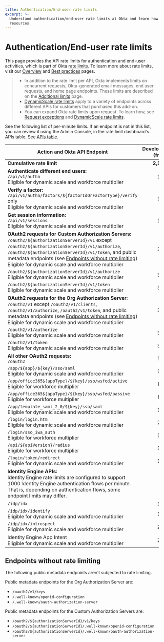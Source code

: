 ```yaml
---
title: Authentication/End-user rate limits
excerpt: >-
  Understand authentication/end-user rate limits at Okta and learn how to design for efficient use of
  resources
---
```


# Authentication/End-user rate limits

This page provides the API rate limits for authentication and end-user activities, which is part of Okta [rate limits](/docs/reference/rate-limits). To learn more about rate limits, visit our [Overview](/docs/reference/rate-limits) and [Best practices](/docs/reference/rl-best-practices) pages.

> * In addition to the rate limit per API, Okta implements limits on concurrent requests, Okta-generated email messages, end user requests, and home page endpoints. These limits are described on the [Additional limits](/docs/reference/rl-additional-limits/) page.
> * [DynamicScale rate limits](/docs/reference/rl-dynamic-scale/) apply to a variety of endpoints across different APIs for customers that purchased this add-on.
> * You can expand Okta rate limits upon request. To learn how, see [Request exceptions](/docs/reference/rl-best-practices/#request-rate-limit-exceptions) and [DynamicScale rate limits](/docs/reference/rl-dynamic-scale/).
>

See the following list of per-minute limits. If an endpoint is not in this list, you can review it using the Admin Console, in the rate limit dashboard's APIs table. See [APIs table](/docs/reference/rl-dashboard/#apis-table).

| Action and Okta API Endpoint                                                                                           | Developer (free) | Developer (paid) | One App | Enterprise | Workforce Identity    |
| ---------------------------------------------------------------------------------------------------------------------- | ----------------: | ----------------: | -------: | ----------: | ---------------------: |
| **Cumulative rate limit**                                                                                              | **2,100**        | **13,000**        | **13,000**| **13,000**| **18,250**            |
| **Authenticate different end users:**<br>`/api/v1/authn`<br>Eligible for dynamic scale and workforce multiplier                                                               | 100              | 600              | 600     | 600        | 500                   |
| **Verify a factor:**<br>`/api/v1/authn/factors/${factorIdOrFactorType}/verify` only<br>Eligible for dynamic scale and workforce multiplier                                     | 100              | 600              | 600     | 600        | 500                   |
| **Get session information:**<br>`/api/v1/sessions`<br>Eligible for dynamic scale and workforce multiplier                                                                     | 100              | 600              | 600     | 600        | 750                   |
| **OAuth2 requests for Custom Authorization Servers:**<br>`/oauth2/${authorizationServerId}/v1` except `/oauth2/${authorizationServerId}/v1/authorize`, `/oauth2/${authorizationServerId}/v1/token`, and public metadata endpoints (see [Endpoints without rate limiting](#endpoints-without-rate-limiting))<br>Eligible for dynamic scale and workforce multiplier  | 300 | 1,200 | 1,200     | 1,200       | 2,000                  |
| `/oauth2/${authorizationServerId}/v1/authorize`<br>Eligible for dynamic scale and workforce multiplier                                                                        | 300              | 1200             | 1200    | 1200       | 2000
| `/oauth2/${authorizationServerId}/v1/token`<br>Eligible for dynamic scale and workforce multiplier                                                                        | 300              | 1200             | 1200    | 1200       | 2000
| **OAuth2 requests for the Org Authorization Server:**<br>`/oauth2/v1` except `/oauth2/v1/clients`, `/oauth2/v1/authorize`, `/oauth2/v1/token`, and public metadata endpoints (see [Endpoints without rate limiting](#endpoints-without-rate-limiting))<br>Eligible for dynamic scale and workforce multiplier | 300 | 1,200 | 1,200     | 1,200       | 2,000                  |
| `/oauth2/v1/authorize`<br>Eligible for dynamic scale and workforce multiplier                                                                                                | 300              | 1200             | 1200    | 1200       | 2000
| `/oauth2/v1/token`<br>Eligible for dynamic scale and workforce multiplier                                                                                                | 300              | 1200             | 1200    | 1200       | 2000
| **All other OAuth2 requests:**<br>`/oauth2`                                                                            | 100              | 600              | 600     | 600        | 600                   |
| `/app/${app}/${key}/sso/saml`<br>Eligible for dynamic scale and workforce multiplier                                                                                            | 100              | 600              | 600     | 600        | 750                   |
| `/app/office365${appType}/${key}/sso/wsfed/active`<br>Eligible for workforce multiplier                                                                       | N/A              | N/A              | N/A     | 2,000       | 1,000                  |
| `/app/office365${appType}/${key}/sso/wsfed/passive`<br>Eligible for workforce multiplier                                                                      | N/A              | N/A              | N/A     | 250        | 250                   |
| `/app/template_saml_2_0/${key}/sso/saml`<br>Eligible for dynamic scale and workforce multiplier                                                                                | 100              | 600              | 600     | 600        | 2,500                  |
| `/login/login.htm`<br>Eligible for dynamic scale and workforce multiplier                                                                                                     | 200              | 1200              | 1200     | 1200        | 1200                   |
| `/login/sso_iwa_auth`<br>Eligible for workforce multiplier                                                                                                  | 100              | 600              | 600     | 600        | 500                   |
| `/api/${apiVersion}/radius`<br>Eligible for workforce multiplier                                                                                             | 100              | 600              | 600     | 600        | 600                   |
| `/login/token/redirect`<br>Eligible for dynamic scale and workforce multiplier                                                                                                             | 100              | 600              | 600     | 600        | 600                   |
| <ApiLifecycle access="ie" /> **Identity Engine APIs:**</br>Identity Engine rate limits are configured to support 1000 Identity Engine authentication flows per minute. That is, depending on authentication flows, some endpoint limits may differ.                                                                                                        |
| `/idp/idx`                                                                                                     | 100              | 1000              | 1000     | 1000        | 1000                   |
| `/idp/idx/identify`<br>Eligible for dynamic scale and workforce multiplier                                                                                                     | 100              | 1000              | 1000     | 1000        | 1000                   |
| `/idp/idx/introspect`<br>Eligible for dynamic scale and workforce multiplier                                                                                                     | 200              | 2000              | 2000     | 2000        | 2000                   |
| Identity Engine App Intent<br>Eligible for dynamic scale and workforce multiplier                                                                                                     | 200              | 2000              | 2000     | 2000        | 2000                   |

## Endpoints without rate limiting

The following public metadata endpoints aren't subjected to rate limiting.

 Public metadata endpoints for the Org Authorization Server are:
 * `/oauth2/v1/keys`
 * `/.well-known/openid-configuration`
 * `/.well-known/oauth-authorization-server`

Public metadata endpoints for the Custom Authorization Servers are:
* `/oauth2/${authorizationServerId}/v1/keys`
* `/oauth2/${authorizationServerId}/.well-known/openid-configuration`
* `/oauth2/${authorizationServerId}/.well-known/oauth-authorization-server`

